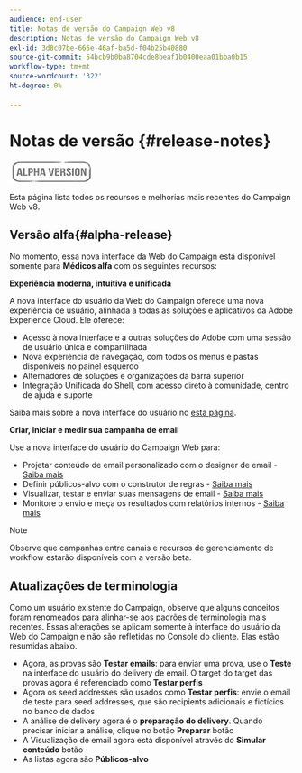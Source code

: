 ```yaml
---
audience: end-user
title: Notas de versão do Campaign Web v8
description: Notas de versão do Campaign Web v8
exl-id: 3d8c07be-665e-46af-ba5d-f04b25b40880
source-git-commit: 54bcb9b0ba8704cde8beaf1b0400eaa01bba0b15
workflow-type: tm+mt
source-wordcount: '322'
ht-degree: 0%

---
```


# Notas de versão {#release-notes}

![](../assets/do-not-localize/badge.png)

Esta página lista todos os recursos e melhorias mais recentes do Campaign Web v8.

## Versão alfa{#alpha-release}

No momento, essa nova interface da Web do Campaign está disponível somente para **Médicos alfa** com os seguintes recursos:

**Experiência moderna, intuitiva e unificada**

A nova interface do usuário da Web do Campaign oferece uma nova experiência de usuário, alinhada a todas as soluções e aplicativos da Adobe Experience Cloud. Ele oferece:

* Acesso à nova interface e a outras soluções do Adobe com uma sessão de usuário única e compartilhada
* Nova experiência de navegação, com todos os menus e pastas disponíveis no painel esquerdo
* Alternadores de soluções e organizações da barra superior
* Integração Unificada do Shell, com acesso direto à comunidade, centro de ajuda e suporte
<!--
No search and pulse notifications in Alpha
-->

Saiba mais sobre a nova interface do usuário no [esta página](../get-started/user-interface.md).

**Criar, iniciar e medir sua campanha de email**

Use a nova interface do usuário do Campaign Web para:

* Projetar conteúdo de email personalizado com o designer de email - [Saiba mais](../content/edit-content.md)
* Definir públicos-alvo com o construtor de regras - [Saiba mais](../audience/about-audiences.md)
* Visualizar, testar e enviar suas mensagens de email - [Saiba mais](../monitor/prepare-send.md)
* Monitore o envio e meça os resultados com relatórios internos - [Saiba mais](../reporting/reports.md)

<!--
add info somewhere to remind users that
* they still have access to their console (+ link to v8 console doc)
* they keep their existing data (example: will be able to use their existing delivery templates to create deliveries)
-->

>[!NOTE]
>
>Observe que campanhas entre canais e recursos de gerenciamento de workflow estarão disponíveis com a versão beta.

## Atualizações de terminologia

Como um usuário existente do Campaign, observe que alguns conceitos foram renomeados para alinhar-se aos padrões de terminologia mais recentes. Essas alterações se aplicam somente à interface do usuário da Web do Campaign e não são refletidas no Console do cliente. Elas estão resumidas abaixo.

* Agora, as provas são **Testar emails**: para enviar uma prova, use o **Teste** na interface do usuário do delivery de email. O target do target das provas agora é referenciado como **Testar perfis**
* Agora os seed addresses são usados como **Testar perfis**: envie o email de teste para seed addresses, que são recipients adicionais e fictícios no banco de dados
* A análise de delivery agora é o **preparação do delivery**. Quando precisar iniciar a análise, clique no botão **Preparar** botão
* A Visualização de email agora está disponível através do **Simular conteúdo** botão
* As listas agora são **Públicos-alvo**
